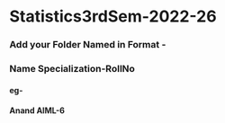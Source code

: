 # Statistics3rdSem-2022-26

### Add your Folder Named in Format -
### Name Specialization-RollNo
#### eg- 
#### Anand AIML-6
